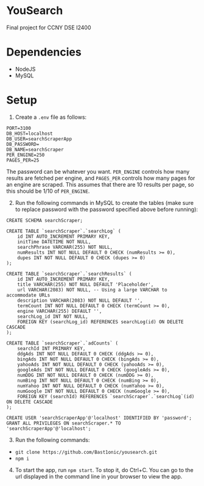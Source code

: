 # YouSearch
Final project for CCNY DSE I2400

# Dependencies
* NodeJS
* MySQL

# Setup
1. Create a `.env` file as follows:
```
PORT=3100
DB_HOST=localhost
DB_USER=searchScraperApp
DB_PASSWORD=
DB_NAME=searchScraper
PER_ENGINE=250
PAGES_PER=25
```
The password can be whatever you want. `PER_ENGINE` controls how many results are fetched per engine, and `PAGES_PER` controls how many pages for an engine are scraped. This assumes that there are 10 results per page, so this should be 1/10 of `PER_ENGINE`.

2. Run the following commands in MySQL to create the tables (make sure to replace password with the password specified above before running):
```
CREATE SCHEMA searchScraper;

CREATE TABLE `searchScraper`.`searchLog` (
    id INT AUTO_INCREMENT PRIMARY KEY,
    initTime DATETIME NOT NULL,
    searchPhrase VARCHAR(255) NOT NULL,
    numResults INT NOT NULL DEFAULT 0 CHECK (numResults >= 0),
    dupes INT NOT NULL DEFAULT 0 CHECK (dupes >= 0)
);

CREATE TABLE `searchScraper`.`searchResults` (
    id INT AUTO_INCREMENT PRIMARY KEY,
    title VARCHAR(255) NOT NULL DEFAULT 'Placeholder',
    url VARCHAR(2083) NOT NULL, -- Using a large VARCHAR to accommodate URLs
    description VARCHAR(2083) NOT NULL DEFAULT '',
    termCount INT NOT NULL DEFAULT 0 CHECK (termCount >= 0),
    engine VARCHAR(255) DEFAULT '',
    searchLog_id INT NOT NULL,
    FOREIGN KEY (searchLog_id) REFERENCES searchLog(id) ON DELETE CASCADE
);

CREATE TABLE `searchScraper`.`adCounts` (
    searchId INT PRIMARY KEY,
    ddgAds INT NOT NULL DEFAULT 0 CHECK (ddgAds >= 0),
    bingAds INT NOT NULL DEFAULT 0 CHECK (bingAds >= 0),
    yahooAds INT NOT NULL DEFAULT 0 CHECK (yahooAds >= 0),
    googleAds INT NOT NULL DEFAULT 0 CHECK (googleAds >= 0),
    numDDG INT NOT NULL DEFAULT 0 CHECK (numDDG >= 0),
    numBing INT NOT NULL DEFAULT 0 CHECK (numBing >= 0),
    numYahoo INT NOT NULL DEFAULT 0 CHECK (numYahoo >= 0),
    numGoogle INT NOT NULL DEFAULT 0 CHECK (numGoogle >= 0),
    FOREIGN KEY (searchId) REFERENCES `searchScraper`.`searchLog`(id) ON DELETE CASCADE
);

CREATE USER 'searchScraperApp'@'localhost' IDENTIFIED BY 'password';
GRANT ALL PRIVILEGES ON searchScraper.* TO 'searchScraperApp'@'localhost';
```

3. Run the following commands:
* `git clone https://github.com/Bast1onic/yousearch.git`
* `npm i`

4. To start the app, run `npm start`. To stop it, do Ctrl+C. You can go to the url displayed in the command line in your browser to view the app.
